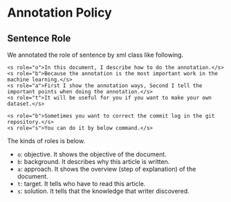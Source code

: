 # Annotation Policy

## Sentence Role

We annotated the role of sentence by xml class like following.

```
<s role="o">In this document, I describe how to do the annotation.</s>
<s role="b">Because the annotation is the most important work in the machine learning.</s>
<s role="a">First I show the annotation ways, Second I tell the important points when doing the annotation.</s>
<s role="t">It will be useful for you if you want to make your own dataset.</s>
```

```
<s role="b">Sometimes you want to correct the commit log in the git repository.</s>
<s role="s">You can do it by below command.</s>
```

The kinds of roles is below.

* `o`: objective. It shows the objective of the document.
* `b`: background. It describes why this article is written.
* `a`: approach. It shows the overview (step of explanation) of the document.
* `t`: target. It tells who have to read this article.
* `s`: solution. It tells that the knowledge that writer discovered.

